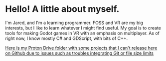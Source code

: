 # Hello! A little about myself.
I'm Jared, and I'm a learning programmer. FOSS and VR are my big interests, but I like to learn whatever I might find useful. My goal is to create tools for making Godot games in VR with an emphasis on multiplayer. As of right now, I know mostly C# and GDScript, with bits of C++.

[Here is my Proton Drive folder with some projects that I can't release here on Github due to issues such as troubles integrating Git or file size limits](https://drive.proton.me/urls/D3MAJHNKN8#RHeZ8VcxgmmI)
